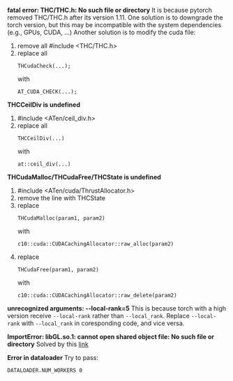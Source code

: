 **fatal error: THC/THC.h: No such file or directory**
It is because pytorch removed THC/THC.h after its version 1.11. One solution is to downgrade the torch version, but this may be incompatible with the system  dependencies (e.g., GPUs, CUDA, ...)
Another solution is to modify the cuda file:
1. remove all #include <THC/THC.h>
2. replace all
   ```
   THCudaCheck(...);
   ```
   with
   ```
   AT_CUDA_CHECK(...);
   ```
**THCCeilDiv is undefined**
1. #include <ATen/ceil_div.h>
2. replace all
   ```
   THCCeilDiv(...)
   ```
   with
   ```
   at::ceil_div(...)
   ```
**THCudaMalloc/THCudaFree/THCState  is undefined**
1. #include <ATen/cuda/ThrustAllocator.h>
2. remove the line with THCState
3. replace
   ```
   THCudaMalloc(param1, param2)
   ```
   with
   ```
   c10::cuda::CUDACachingAllocator::raw_alloc(param2)
   ```
4. replace
   ```
   THCudaFree(param1, param2)
   ```
   with
   ```
   c10::cuda::CUDACachingAllocator::raw_delete(param2)
   ```

**unrecognized arguments: --local-rank=5**
This is because torch with a high version receive ``--local-rank`` rather than ``--local_rank``.
Replace ``--local-rank`` with ``--local_rank`` in coresponding code, and vice versa.

**ImportError: libGL.so.1: cannot open shared object file: No such file or directory**
Solved by this [link](https://stackoverflow.com/questions/55313610/importerror-libgl-so-1-cannot-open-shared-object-file-no-such-file-or-directo)

**Error in dataloader**
Try to pass:
```
DATALOADER.NUM_WORKERS 0
```